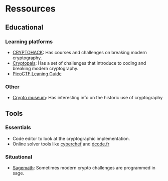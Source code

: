 # Ressources

## Educational

### Learning platforms  

- [CRYPTOHACK](https://cryptohack.org/): Has courses and challenges on breaking modern cryptography.
- [Cryptopals](https://cryptopals.com/): Has a set of challenges that introduce to coding and breaking modern cryptography.
- [PicoCTF Leaning Guide](https://picoctf.org/learning_guides/Book-2-Cryptography.pdf)
### Other

- [Crypto museum](https://www.cryptomuseum.com/crypto/index.htm): Has interesting info on the historic use of cryptography

## Tools
### Essentials
- Code editor to look at the cryptographic implementation.
- Online solver tools like [cyberchef](https://cyberchef.org/) and [dcode.fr](https://www.dcode.fr/liste-outils)

### Situational
- [Sagemath](https://www.sagemath.org/): Sometimes modern crypto challenges are programmed in sage.
